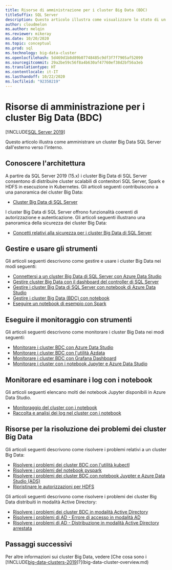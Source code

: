 ```yaml
---
title: Risorse di amministrazione per i cluster Big Data (BDC)
titleSuffix: SQL Server
description: Questo articolo illustra come visualizzare lo stato di un cluster Big Data usando Azure Data Studio, i notebook e i comandi di Azure Data CLI (azdata).
author: cloudmelon
ms.author: melqin
ms.reviewer: mikeray
ms.date: 10/20/2020
ms.topic: conceptual
ms.prod: sql
ms.technology: big-data-cluster
ms.openlocfilehash: 5d469d1b8d89b07748485c9df3f7f7905af52099
ms.sourcegitcommit: 29a2be59c56f8a4b630af47760ef38d2bf56a3eb
ms.translationtype: HT
ms.contentlocale: it-IT
ms.lasthandoff: 10/22/2020
ms.locfileid: "92358219"
---
```

# <a name="administration-resources-for-big-data-clusters-bdc"></a>Risorse di amministrazione per i cluster Big Data (BDC) 

[!INCLUDE[SQL Server 2019](../includes/applies-to-version/sqlserver2019.md)]

Questo articolo illustra come amministrare un cluster Big Data SQL Server dall'esterno verso l'interno.

## <a name="know-your-architecture"></a>Conoscere l'architettura

A partire da SQL Server 2019 (15.x) i cluster Big Data di SQL Server consentono di distribuire cluster scalabili di contenitori SQL Server, Spark e HDFS in esecuzione in Kubernetes. Gli articoli seguenti contribuiscono a una panoramica dei cluster Big Data:
- [Cluster Big Data di SQL Server](big-data-cluster-overview.md)

I cluster Big Data di SQL Server offrono funzionalità coerenti di autorizzazione e autenticazione. Gli articoli seguenti illustrano una panoramica della sicurezza dei cluster Big Data:
- [Concetti relativi alla sicurezza per i cluster Big Data di SQL Server](concept-security.md)

## <a name="manage-and-operate-with-tools"></a>Gestire e usare gli strumenti

Gli articoli seguenti descrivono come gestire e usare i cluster Big Data nei modi seguenti: 

- [Connettersi a un cluster Big Data di SQL Server con Azure Data Studio](connect-to-big-data-cluster.md)
- [Gestire cluster Big Data con il dashboard del controller di SQL Server](manage-with-controller-dashboard.md)
- [Gestire i cluster Big Data di SQL Server con notebook di Azure Data Studio](notebooks-manage-bdc.md)
- [Gestire i cluster Big Data (BDC) con notebook](cluster-manage-notebooks.md)
- [Eseguire un notebook di esempio con Spark](notebooks-tutorial-spark.md)

## <a name="monitor-with-tools"></a>Eseguire il monitoraggio con strumenti

Gli articoli seguenti descrivono come monitorare i cluster Big Data nei modi seguenti: 

- [Monitorare i cluster BDC con Azure Data Studio](cluster-monitor-ads.md)
- [Monitorare i cluster BDC con l'utilità Azdata](cluster-monitor-cmdlet.md)
- [Monitorare i cluster BDC con Grafana Dashboard](cluster-monitor-grafana.md)
- [Monitorare i cluster con i notebook Jupyter e Azure Data Studio](cluster-monitor-notebooks.md)

## <a name="monitor-and-inspect-logs-with-notebooks"></a>Monitorare ed esaminare i log con i notebook

Gli articoli seguenti elencano molti dei notebook Jupyter disponibili in Azure Data Studio.

- [Monitoraggio del cluster con i notebook](cluster-monitor-notebooks.md)
- [Raccolta e analisi dei log nel cluster con i notebook](cluster-logging-notebooks.md)

## <a name="big-data-clusters-troubleshooting-resources"></a>Risorse per la risoluzione dei problemi dei cluster Big Data

Gli articoli seguenti descrivono come risolvere i problemi relativi a un cluster Big Data:

- [Risolvere i problemi dei cluster BDC con l'utilità kubectl](cluster-troubleshooting-commands.md) 
- [Risolvere i problemi del notebook pyspark](troubleshoot-pyspark-notebook.md)
- [Risolvere i problemi dei cluster BDC con notebook Juypter e Azure Data Studio (ADS)](cluster-troubleshooter-notebooks.md)
- [Ripristinare le autorizzazioni per HDFS](troubleshoot-hdfs-restore-admin.md)

Gli articoli seguenti descrivono come risolvere i problemi dei cluster Big Data distribuiti in modalità Active Directory:
- [Risolvere i problemi dei cluster BDC in modalità Active Directory](troubleshoot-active-directory.md) 
- [Risolvere i problemi di AD - Errore di accesso in modalità AD](troubleshoot-ad-login-failed-untrusted-domain.md)
- [Risolvere i problemi di AD - Distribuzione in modalità Active Directory arrestata](troubleshoot-ad-reverse-lookup-zone.md)

## <a name="next-steps"></a>Passaggi successivi

Per altre informazioni sui cluster Big Data, vedere [Che cosa sono i [!INCLUDE[big-data-clusters-2019](../includes/ssbigdataclusters-ss-nover.md)]?](big-data-cluster-overview.md)